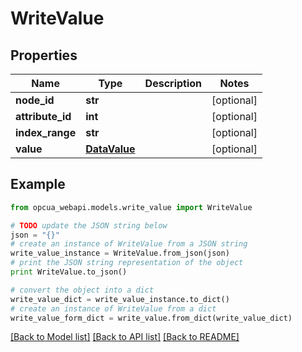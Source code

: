 # WriteValue


## Properties
Name | Type | Description | Notes
------------ | ------------- | ------------- | -------------
**node_id** | **str** |  | [optional] 
**attribute_id** | **int** |  | [optional] 
**index_range** | **str** |  | [optional] 
**value** | [**DataValue**](DataValue.md) |  | [optional] 

## Example

```python
from opcua_webapi.models.write_value import WriteValue

# TODO update the JSON string below
json = "{}"
# create an instance of WriteValue from a JSON string
write_value_instance = WriteValue.from_json(json)
# print the JSON string representation of the object
print WriteValue.to_json()

# convert the object into a dict
write_value_dict = write_value_instance.to_dict()
# create an instance of WriteValue from a dict
write_value_form_dict = write_value.from_dict(write_value_dict)
```
[[Back to Model list]](../README.md#documentation-for-models) [[Back to API list]](../README.md#documentation-for-api-endpoints) [[Back to README]](../README.md)


